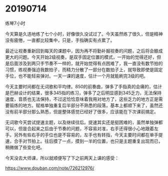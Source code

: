 # 20190714

练琴7小时

今天算是久违地练了七个小时，好像很久没试过了。今天虽然练了很久，但是精神没有疲倦，一直都比较集中，只是，手指确实有点累了。

最近让视奏重新回到每天的课题中，因为再不将勤补掘视奏的问题，之后将会酿成更大的问题。今天开始2级视奏，是双手固定位置的模式，一开始的觉得还好，但是后面涉及到两只手节奏不一样的，就开始觉得有点困难了，我一直没有数节拍的习惯，练视奏强迫我数拍子，而精力分散了一部分在数拍子上，就导致即使是固定手位，也不能轻易弹对。一天一课的速度，估计一个月就能刷完3级的吧。

今天主要时间都在无词歌和平均律。850的前奏曲，弹多了手指真的会痛的，估计是巴赫设计的结果，很多345指的练习，弹多了之后明显感到345乏力，无法保持速度，音质也无法保持，不过这恰恰意味着我用对地方了，这些乏力的地方正是需要锻炼的地方。赋格单独重复后半部分不熟悉的段落，基本上都顺下来了，虽然还没有前半部分那么熟悉，但是整体感觉已经好了很多，应该能在下次课前搞定。

无词歌今天尝试提速主题，以及继续往后。提速其实还是挺困难的，虽然单独弹都可以，但是合起来之后由于节奏的问题，不容易对准，右手还得很小心地跟着左手。另外有些右手的手位也是不容易的，左手也有转指，今天主要时间都在单手提速，合手对节拍上。往后摸了一点，摸到一半的位置，也只是主题重复出现而已，稍微做了些变化吧。

今天没去大师课，所以就顺便写了下之前两天上课的感受：

https://www.douban.com/note/726212976/
